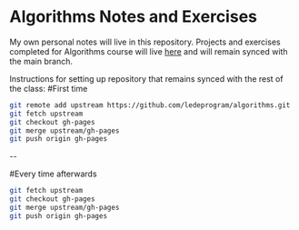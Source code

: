 # Algorithms Notes and Exercises

My own personal notes will live in this repository.
Projects and exercises completed for Algorithms course will live <a href="https://github.com/M0nica/algorithms">here</a> and will remain synced with the main branch.


Instructions for setting up repository that remains synced with the rest of the class:
#First time

```bash
git remote add upstream https://github.com/ledeprogram/algorithms.git
git fetch upstream
git checkout gh-pages
git merge upstream/gh-pages  
git push origin gh-pages
```
--

#Every time afterwards

```bash
git fetch upstream
git checkout gh-pages
git merge upstream/gh-pages  
git push origin gh-pages
```
